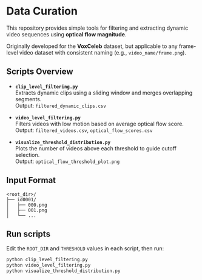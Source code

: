 # Data Curation

This repository provides simple tools for filtering and extracting dynamic video sequences using **optical flow magnitude**.

Originally developed for the **VoxCeleb** dataset, but applicable to any frame-level video dataset with consistent naming (e.g., `video_name/frame.png`).


## Scripts Overview

- **`clip_level_filtering.py`**  
  Extracts dynamic clips using a sliding window and merges overlapping segments.  
  Output: `filtered_dynamic_clips.csv`

- **`video_level_filtering.py`**  
  Filters videos with low motion based on average optical flow score.  
  Output: `filtered_videos.csv`, `optical_flow_scores.csv`

- **`visualize_threshold_distribution.py`**  
  Plots the number of videos above each threshold to guide cutoff selection.  
  Output: `optical_flow_threshold_plot.png`


## Input Format


```
<root_dir>/
├── id0001/
│   ├── 000.png
│   ├── 001.png
│   └── ...
```


## Run scripts

Edit the `ROOT_DIR` and `THRESHOLD` values in each script, then run:

```bash
python clip_level_filtering.py
python video_level_filtering.py
python visualize_threshold_distribution.py
```
